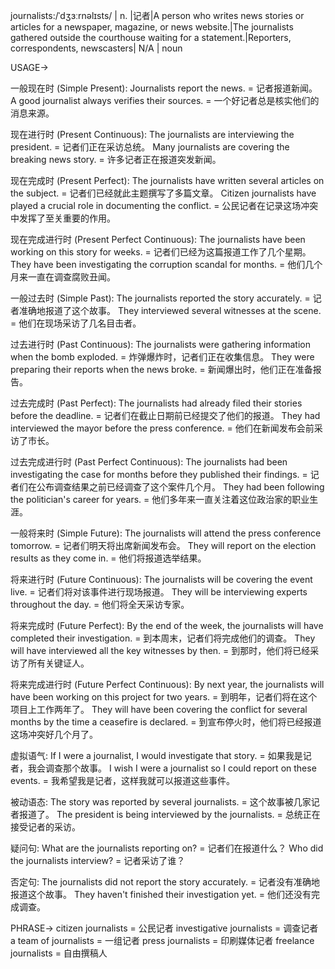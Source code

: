 journalists:/ˈdʒɜːrnəlɪsts/ | n. |记者|A person who writes news stories or articles for a newspaper, magazine, or news website.|The journalists gathered outside the courthouse waiting for a statement.|Reporters, correspondents, newscasters| N/A | noun

USAGE->

一般现在时 (Simple Present):
Journalists report the news. = 记者报道新闻。
A good journalist always verifies their sources. =  一个好记者总是核实他们的消息来源。

现在进行时 (Present Continuous):
The journalists are interviewing the president. = 记者们正在采访总统。
Many journalists are covering the breaking news story. = 许多记者正在报道突发新闻。

现在完成时 (Present Perfect):
The journalists have written several articles on the subject. = 记者们已经就此主题撰写了多篇文章。
Citizen journalists have played a crucial role in documenting the conflict. = 公民记者在记录这场冲突中发挥了至关重要的作用。

现在完成进行时 (Present Perfect Continuous):
The journalists have been working on this story for weeks. = 记者们已经为这篇报道工作了几个星期。
They have been investigating the corruption scandal for months. = 他们几个月来一直在调查腐败丑闻。

一般过去时 (Simple Past):
The journalists reported the story accurately. = 记者准确地报道了这个故事。
They interviewed several witnesses at the scene. = 他们在现场采访了几名目击者。

过去进行时 (Past Continuous):
The journalists were gathering information when the bomb exploded. = 炸弹爆炸时，记者们正在收集信息。
They were preparing their reports when the news broke. =  新闻爆出时，他们正在准备报告。

过去完成时 (Past Perfect):
The journalists had already filed their stories before the deadline. =  记者们在截止日期前已经提交了他们的报道。
They had interviewed the mayor before the press conference. =  他们在新闻发布会前采访了市长。

过去完成进行时 (Past Perfect Continuous):
The journalists had been investigating the case for months before they published their findings. = 记者们在公布调查结果之前已经调查了这个案件几个月。
They had been following the politician's career for years. = 他们多年来一直关注着这位政治家的职业生涯。


一般将来时 (Simple Future):
The journalists will attend the press conference tomorrow. = 记者们明天将出席新闻发布会。
They will report on the election results as they come in. = 他们将报道选举结果。

将来进行时 (Future Continuous):
The journalists will be covering the event live. = 记者们将对该事件进行现场报道。
They will be interviewing experts throughout the day. =  他们将全天采访专家。

将来完成时 (Future Perfect):
By the end of the week, the journalists will have completed their investigation. = 到本周末，记者们将完成他们的调查。
They will have interviewed all the key witnesses by then. = 到那时，他们将已经采访了所有关键证人。

将来完成进行时 (Future Perfect Continuous):
By next year, the journalists will have been working on this project for two years. = 到明年，记者们将在这个项目上工作两年了。
They will have been covering the conflict for several months by the time a ceasefire is declared. = 到宣布停火时，他们将已经报道这场冲突好几个月了。

虚拟语气:
If I were a journalist, I would investigate that story. = 如果我是记者，我会调查那个故事。
I wish I were a journalist so I could report on these events. = 我希望我是记者，这样我就可以报道这些事件。

被动语态:
The story was reported by several journalists. =  这个故事被几家记者报道了。
The president is being interviewed by the journalists. = 总统正在接受记者的采访。

疑问句:
What are the journalists reporting on? =  记者们在报道什么？
Who did the journalists interview? = 记者采访了谁？

否定句:
The journalists did not report the story accurately. =  记者没有准确地报道这个故事。
They haven't finished their investigation yet. = 他们还没有完成调查。


PHRASE->
citizen journalists = 公民记者
investigative journalists = 调查记者
a team of journalists = 一组记者
press journalists =  印刷媒体记者
freelance journalists = 自由撰稿人
